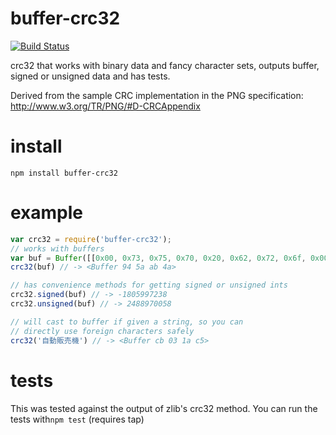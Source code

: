 # buffer-crc32

[![Build Status](https://secure.travis-ci.org/brianloveswords/buffer-crc32.png?branch=master)](http://travis-ci.org/brianloveswords/buffer-crc32)

crc32 that works with binary data and fancy character sets, outputs
buffer, signed or unsigned data and has tests.

Derived from the sample CRC implementation in the PNG specification: http://www.w3.org/TR/PNG/#D-CRCAppendix

# install
`npm install buffer-crc32`

# example
```js
var crc32 = require('buffer-crc32');
// works with buffers
var buf = Buffer([[0x00, 0x73, 0x75, 0x70, 0x20, 0x62, 0x72, 0x6f, 0x00])
crc32(buf) // -> <Buffer 94 5a ab 4a>

// has convenience methods for getting signed or unsigned ints
crc32.signed(buf) // -> -1805997238
crc32.unsigned(buf) // -> 2488970058

// will cast to buffer if given a string, so you can
// directly use foreign characters safely
crc32('自動販売機') // -> <Buffer cb 03 1a c5>
```

# tests
This was tested against the output of zlib's crc32 method. You can run
the tests with`npm test` (requires tap)
